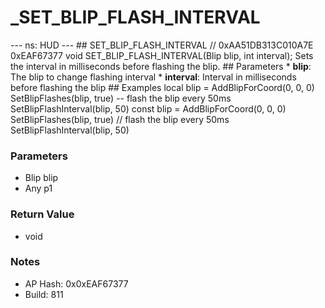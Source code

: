 # _SET_BLIP_FLASH_INTERVAL

--- ns: HUD --- ## SET_BLIP_FLASH_INTERVAL  // 0xAA51DB313C010A7E 0xEAF67377 void SET_BLIP_FLASH_INTERVAL(Blip blip, int interval);  Sets the interval in milliseconds before flashing the blip.  ## Parameters * **blip**: The blip to change flashing interval * **interval**: Interval in milliseconds before flashing the blip  ## Examples local blip = AddBlipForCoord(0, 0, 0)  SetBlipFlashes(blip, true)  -- flash the blip every 50ms SetBlipFlashInterval(blip, 50) const blip = AddBlipForCoord(0, 0, 0)  SetBlipFlashes(blip, true)  // flash the blip every 50ms SetBlipFlashInterval(blip, 50)

### Parameters
* Blip blip
* Any p1

### Return Value
* void

### Notes
* AP Hash: 0x0xEAF67377
* Build: 811

